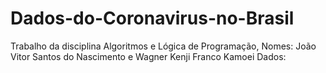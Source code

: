 # Dados-do-Coronavirus-no-Brasil
Trabalho da disciplina Algoritmos e Lógica de Programação,
Nomes: João Vitor Santos do Nascimento e Wagner Kenji Franco Kamoei
Dados: 
